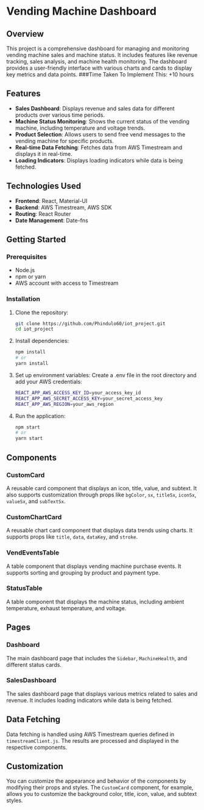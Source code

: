 # Vending Machine Dashboard

## Overview
This project is a comprehensive dashboard for managing and monitoring vending machine sales and machine status. It includes features like revenue tracking, sales analysis, and machine health monitoring. The dashboard provides a user-friendly interface with various charts and cards to display key metrics and data points.
###Time Taken To Implement This:
+10 hours 
## Features
- **Sales Dashboard**: Displays revenue and sales data for different products over various time periods.
- **Machine Status Monitoring**: Shows the current status of the vending machine, including temperature and voltage trends.
- **Product Selection**: Allows users to send free vend messages to the vending machine for specific products.
- **Real-time Data Fetching**: Fetches data from AWS Timestream and displays it in real-time.
- **Loading Indicators**: Displays loading indicators while data is being fetched.

## Technologies Used
- **Frontend**: React, Material-UI
- **Backend**: AWS Timestream, AWS SDK
- **Routing**: React Router
- **Date Management**: Date-fns

## Getting Started

### Prerequisites
- Node.js
- npm or yarn
- AWS account with access to Timestream

### Installation

1. Clone the repository:
   ```bash
   git clone https://github.com/Phindulo60/iot_project.git
   cd iot_project

2. Install dependencies:
   ```bash
   npm install
   # or
   yarn install

3. Set up environment variables:
Create a .env file in the root directory and add your AWS credentials:
    ```bash
    REACT_APP_AWS_ACCESS_KEY_ID=your_access_key_id
    REACT_APP_AWS_SECRET_ACCESS_KEY=your_secret_access_key
    REACT_APP_AWS_REGION=your_aws_region

4. Run the application:
    ```bash
   npm start
   # or
   yarn start


## Components

### CustomCard
A reusable card component that displays an icon, title, value, and subtext. It also supports customization through props like `bgColor`, `sx`, `titleSx`, `iconSx`, `valueSx`, and `subTextSx`.

### CustomChartCard
A reusable chart card component that displays data trends using charts. It supports props like `title`, `data`, `dataKey`, and `stroke`.

### VendEventsTable
A table component that displays vending machine purchase events. It supports sorting and grouping by product and payment type.

### StatusTable
A table component that displays the machine status, including ambient temperature, exhaust temperature, and voltage.

## Pages

### Dashboard
The main dashboard page that includes the `Sidebar`, `MachineHealth`, and different status cards.

### SalesDashboard
The sales dashboard page that displays various metrics related to sales and revenue. It includes loading indicators while data is being fetched.

## Data Fetching
Data fetching is handled using AWS Timestream queries defined in `timestreamClient.js`. The results are processed and displayed in the respective components.

## Customization
You can customize the appearance and behavior of the components by modifying their props and styles. The `CustomCard` component, for example, allows you to customize the background color, title, icon, value, and subtext styles.


